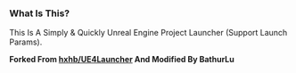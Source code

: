 ### What Is This?

This Is A Simply & Quickly Unreal Engine Project Launcher (Support Launch Params).

**Forked From [hxhb/UE4Launcher](https://github.com/hxhb/UE4Launcher) And Modified By BathurLu**

